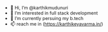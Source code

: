 - 👋 Hi, I’m @karthikmudunuri
- 👀 I’m interested in full stack development
- 🌱 I’m currently persuing my b.tech
- 📫 reach me in (https://karthikeyavarma.in/)

